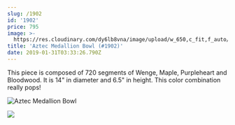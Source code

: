 ```yaml
---
slug: /1902
id: '1902'
price: 795
image: >-
  https://res.cloudinary.com/dy6lb8vna/image/upload/w_650,c_fit,f_auto/v1548905382/GB%20Bowlworks%20Gallery/1902d.jpg
title: 'Aztec Medallion Bowl (#1902)'
date: 2019-01-31T03:33:26.790Z
---
```

This piece is composed of 720 segments of Wenge, Maple, Purpleheart and Bloodwood.  It is 14" in diameter and 6.5" in height. This color combination really pops!

![Aztec Medallion Bowl](https://res.cloudinary.com/dy6lb8vna/image/upload/w_350,c_fit,f_auto/v1548905484/GB%20Bowlworks%20Gallery/1902b.jpg "Aztec Medallion Bowl")

![](https://res.cloudinary.com/dy6lb8vna/image/upload/w_350,c_fit,f_auto/v1549336050/GB%20Bowlworks%20Gallery/IMG_3286.jpg)
